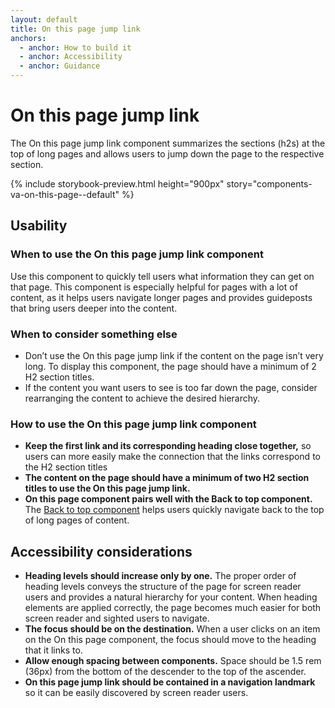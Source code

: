 ```yaml
---
layout: default
title: On this page jump link
anchors:
  - anchor: How to build it
  - anchor: Accessibility
  - anchor: Guidance
---
```


# On this page jump link

The On this page jump link component summarizes the sections (h2s) at the top of long pages and allows users to jump down the page to the respective section.

{% include storybook-preview.html height="900px" story="components-va-on-this-page--default" %}

## Usability

### When to use the On this page jump link component
Use this component to quickly tell users what information they can get on that page. 
This component is especially helpful for pages with a lot of content, as it helps users navigate longer pages and provides guideposts that bring users deeper into the content. 

### When to consider something else
- Don’t use the On this page jump link if the content on the page isn’t very long. To display this component, the page should have a minimum of 2 H2 section titles. 
- If the content you want users to see is too far down the page, consider rearranging the content to achieve the desired hierarchy.

### How to use the On this page jump link component
- **Keep the first link and its corresponding heading close together,** so users can more easily make the connection that the links correspond to the H2 section titles
- **The content on the page should have a minimum of two H2 section titles to use the On this page jump link.** 
- **On this page component pairs well with the Back to top component.** The [Back to top component](https://design.va.gov/components/back-to-top) helps users quickly navigate back to the top of long pages of content.

## Accessibility considerations
- **Heading levels should increase only by one.** The proper order of heading levels conveys the structure of the page for screen reader users and provides a natural hierarchy for your content. When heading elements are applied correctly, the page becomes much easier for both screen reader and sighted users to navigate.
- **The focus should be on the destination.** When a user clicks on an item on the On this page component, the focus should move to the heading that it links to.
- **Allow enough spacing between components.** Space should be 1.5 rem (36px) from the bottom of the descender to the top of the ascender.
- **On this page jump link should be contained in a navigation landmark** so it can be easily discovered by screen reader users.

